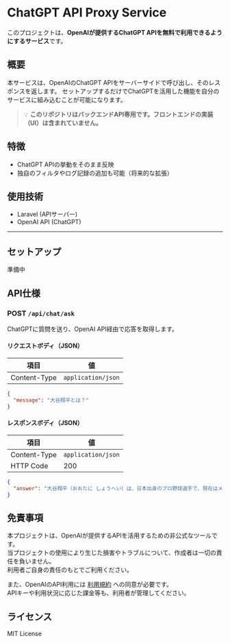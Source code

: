# ChatGPT API Proxy Service

このプロジェクトは、**OpenAIが提供するChatGPT APIを無料で利用できるようにするサービス**です。

## 概要

本サービスは、OpenAIのChatGPT APIをサーバーサイドで呼び出し、そのレスポンスを返します。
セットアップするだけでChatGPTを活用した機能を自分のサービスに組み込むことが可能になります。

> 💡 **このリポジトリはバックエンドAPI専用です。フロントエンドの実装（UI）は含まれていません。**

## 特徴

- ChatGPT APIの挙動をそのまま反映
- 独自のフィルタやログ記録の追加も可能（将来的な拡張）

## 使用技術

- Laravel (APIサーバー)
- OpenAI API (ChatGPT)

---

## セットアップ

準備中

## API仕様

### POST `/api/chat/ask`

ChatGPTに質問を送り、OpenAI API経由で応答を取得します。

#### リクエストボディ（JSON）

| 項目         | 値                 |
| ------------ | ------------------ |
| Content-Type | `application/json` |


```json
{
  "message": "大谷翔平とは？"
}
```

#### レスポンスボディ（JSON）

| 項目         | 値                 |
| ------------ | ------------------ |
| Content-Type | `application/json` |
| HTTP Code    | 200                |

```json
{
  "answer": "大谷翔平（おおたに しょうへい）は、日本出身のプロ野球選手で、現在はメジャーリーグベースボール（MLB）のロサンゼルス・エンゼルスに所属しています。彼は1994年7月5日に岩手県で生まれ、右投左打の選手です。\n\n大谷は「二刀流」として知られ、投手と打者の両方で非常に高いレベルのプレーを見せることで注目されています。"
}
```

## 免責事項

本プロジェクトは、OpenAIが提供するAPIを活用するための非公式なツールです。  
当プロジェクトの使用により生じた損害やトラブルについて、作成者は一切の責任を負いません。  
利用者ご自身の責任のもとでご利用ください。

また、OpenAIのAPI利用には [利用規約](https://openai.com/ja-JP/policies/terms-of-use/) への同意が必要です。  
APIキーや利用状況に応じた課金等も、利用者が管理してください。

## ライセンス

MIT License